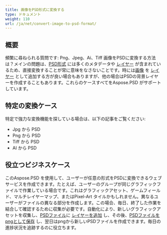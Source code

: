 ```yaml
---
title: 画像をPSD形式に変換する
type: ドキュメント
weight: 110
url: /ja/net/convert-image-to-psd-format/
---
```


## **概要**
頻繁に尋ねられる質問です: Png、Jpeg、Ai、Tiff 画像をPSDに変換する方法は？メインの問題は、[PSD形式](/psd/ja/net/psd-file/) には多くのメタデータや [レイヤー](/psd/ja/net/psd-layer/) が含まれているため、直接変換することが常に意味をなさないことです。時には[画像](https://reference.aspose.com/psd/net/aspose.psd/image) を [レイヤー](https://reference.aspose.com/psd/net/aspose.psd.fileformats.psd.layers/layer) として追加する方が良い場合もありますが、他の場合はPSDの背景レイヤーを作成することもあります。これらのケースすべてをAspose.PSD がサポートしています。

## **特定の変換ケース**
特定で強力な変換機能を探している場合は、以下の記事をご覧ください:

- Jpg から PSD
- Png から PSD
- Tiff から PSD
- AI から PSD

## **役立つビジネスケース**
このAspose.PSD を使用して、ユーザーが任意の形式をPSDに変換できるウェブサービスを作成できます。たとえば、ユーザーのグループが同じグラフィックファイルで作業している場合です。これはグラフィックアセット、ゲームフィールド、マルチレイヤーマップ、またはPixel-Art タイルかもしれません。異なるユーザーがファイルの異なる部分を作成します。この場合、毎日、終了した作業を結合して確認するために収集が必要です。自動化により、新しいグラフィックアセットを収集し、[PSDファイル](/psd/ja/net/psd-file/)に [レイヤーを追加](/psd/ja/net/add-layer-to-psd/) し、その後、[PSDファイルをpngとして保存](/psd/ja/net/psd-to-png/) し、翌日はpngから新しいPSDファイルを作成できます。毎日の進捗状況を追跡するのに役立ちます。
